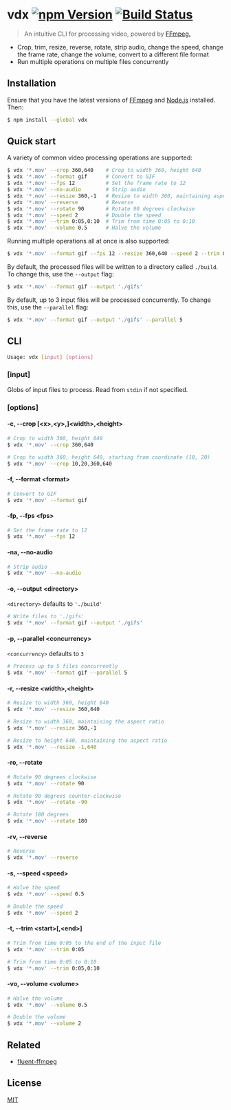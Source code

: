 # vdx [![npm Version](https://img.shields.io/npm/v/vdx.svg?style=flat)](https://www.npmjs.org/package/vdx) [![Build Status](https://img.shields.io/travis/yuanqing/vdx.svg?branch=master&style=flat)](https://travis-ci.org/yuanqing/vdx)

> An intuitive CLI for processing video, powered by [FFmpeg.](https://www.ffmpeg.org/)

- Crop, trim, resize, reverse, rotate, strip audio, change the speed, change the frame rate, change the volume, convert to a different file format
- Run multiple operations on multiple files concurrently

## Installation

Ensure that you have the latest versions of [FFmpeg](https://www.ffmpeg.org/) and [Node.js](https://nodejs.org/) installed. Then:

```sh
$ npm install --global vdx
```

## Quick start

A variety of common video processing operations are supported:

```sh
$ vdx '*.mov' --crop 360,640    # Crop to width 360, height 640
$ vdx '*.mov' --format gif      # Convert to GIF
$ vdx '*.mov' --fps 12          # Set the frame rate to 12
$ vdx '*.mov' --no-audio        # Strip audio
$ vdx '*.mov' --resize 360,-1   # Resize to width 360, maintaining aspect ratio
$ vdx '*.mov' --reverse         # Reverse
$ vdx '*.mov' --rotate 90       # Rotate 90 degrees clockwise
$ vdx '*.mov' --speed 2         # Double the speed
$ vdx '*.mov' --trim 0:05,0:10  # Trim from time 0:05 to 0:10
$ vdx '*.mov' --volume 0.5      # Halve the volume
```

Running multiple operations all at once is also supported:

```sh
$ vdx '*.mov' --format gif --fps 12 --resize 360,640 --speed 2 --trim 0:05,0:10
```

By default, the processed files will be written to a directory called `./build`. To change this, use the `--output` flag:

```sh
$ vdx '*.mov' --format gif --output './gifs'
```

By default, up to 3 input files will be processed concurrently. To change this, use the `--parallel` flag:

```sh
$ vdx '*.mov' --format gif --output './gifs' --parallel 5
```

## CLI

```sh
Usage: vdx [input] [options]
```

### [input]

Globs of input files to process. Read from `stdin` if not specified.

### [options]

#### -c, --crop [&lt;x&gt;,&lt;y&gt;,]&lt;width&gt;,&lt;height&gt;

```sh
# Crop to width 360, height 640
$ vdx '*.mov' --crop 360,640

# Crop to width 360, height 640, starting from coordinate (10, 20)
$ vdx '*.mov' --crop 10,20,360,640
```

#### -f, --format &lt;format&gt;

```sh
# Convert to GIF
$ vdx '*.mov' --format gif
```

#### -fp, --fps &lt;fps&gt;

```sh
# Set the frame rate to 12
$ vdx '*.mov' --fps 12
```

#### -na, --no-audio

```sh
# Strip audio
$ vdx '*.mov' --no-audio
```

#### -o, --output &lt;directory&gt;

`<directory>` defaults to `'./build'`

```sh
# Write files to './gifs'
$ vdx '*.mov' --format gif --output './gifs'
```

#### -p, --parallel &lt;concurrency&gt;

`<concurrency>` defaults to `3`

```sh
# Process up to 5 files concurrently
$ vdx '*.mov' --format gif --parallel 5
```

#### -r, --resize &lt;width&gt;,&lt;height&gt;

```sh
# Resize to width 360, height 640
$ vdx '*.mov' --resize 360,640

# Resize to width 360, maintaining the aspect ratio
$ vdx '*.mov' --resize 360,-1

# Resize to height 640, maintaining the aspect ratio
$ vdx '*.mov' --resize -1,640
```

#### -ro, --rotate

```sh
# Rotate 90 degrees clockwise
$ vdx '*.mov' --rotate 90

# Rotate 90 degrees counter-clockwise
$ vdx '*.mov' --rotate -90

# Rotate 180 degrees
$ vdx '*.mov' --rotate 180
```

#### -rv, --reverse

```sh
# Reverse
$ vdx '*.mov' --reverse
```

#### -s, --speed &lt;speed&gt;

```sh
# Halve the speed
$ vdx '*.mov' --speed 0.5

# Double the speed
$ vdx '*.mov' --speed 2
```

#### -t, --trim &lt;start&gt;[,&lt;end&gt;]

```sh
# Trim from time 0:05 to the end of the input file
$ vdx '*.mov' --trim 0:05

# Trim from time 0:05 to 0:10
$ vdx '*.mov' --trim 0:05,0:10
```

#### -vo, --volume &lt;volume&gt;

```sh
# Halve the volume
$ vdx '*.mov' --volume 0.5

# Double the volume
$ vdx '*.mov' --volume 2
```

## Related

- [fluent-ffmpeg](https://github.com/fluent-ffmpeg/node-fluent-ffmpeg)

## License

[MIT](LICENSE.md)
